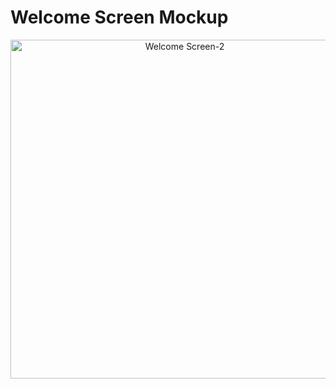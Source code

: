 # Welcome Screen Mockup
<p align="center">
   <img width="542" alt="Welcome Screen-2" src="https://user-images.githubusercontent.com/49617450/80600296-cf192a00-8a49-11ea-942f-3d325d4bc09c.png">
</p>